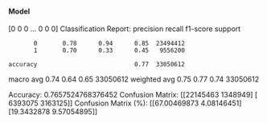 #### Model
[0 0 0 ... 0 0 0]
Classification Report:
              precision    recall  f1-score   support

           0       0.78      0.94      0.85  23494412
           1       0.70      0.33      0.45   9556200

    accuracy                           0.77  33050612
   macro avg       0.74      0.64      0.65  33050612
weighted avg       0.75      0.77      0.74  33050612

Accuracy: 0.7657524768376452
Confusion Matrix:
[[22145463  1348949]
 [ 6393075  3163125]]
Confusion Matrix (%):
[[67.00469873  4.08146451]
 [19.3432878   9.57054895]]
